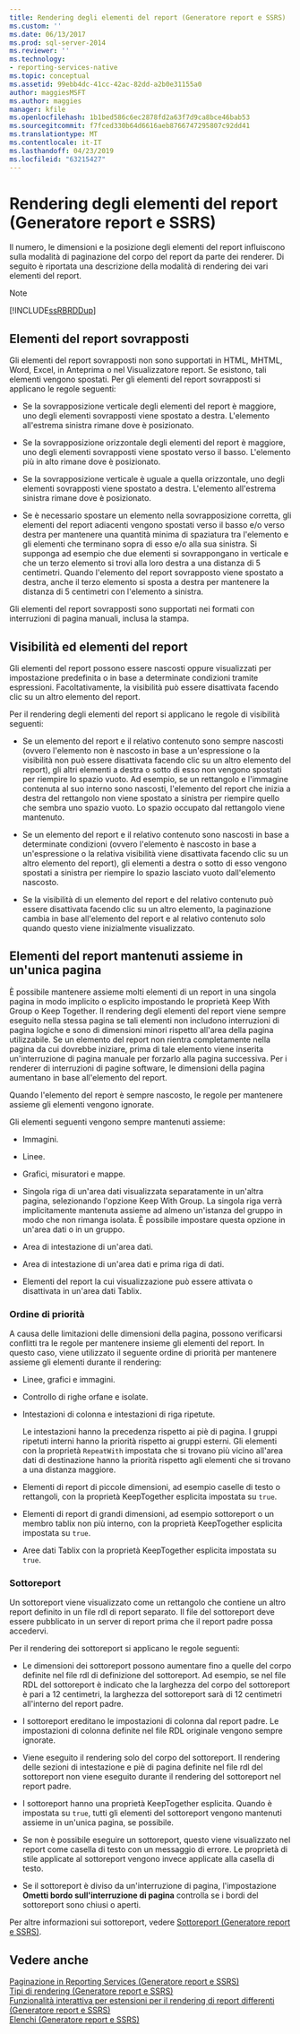 ```yaml
---
title: Rendering degli elementi del report (Generatore report e SSRS) | Microsoft Docs
ms.custom: ''
ms.date: 06/13/2017
ms.prod: sql-server-2014
ms.reviewer: ''
ms.technology:
- reporting-services-native
ms.topic: conceptual
ms.assetid: 99ebb4dc-41cc-42ac-82dd-a2b0e31155a0
author: maggiesMSFT
ms.author: maggies
manager: kfile
ms.openlocfilehash: 1b1bed586c6ec2878fd2a63f7d9ca8bce46bab53
ms.sourcegitcommit: f7fced330b64d6616aeb8766747295807c92dd41
ms.translationtype: MT
ms.contentlocale: it-IT
ms.lasthandoff: 04/23/2019
ms.locfileid: "63215427"
---
```

# <a name="rendering-report-items-report-builder-and-ssrs"></a>Rendering degli elementi del report (Generatore report e SSRS)
  Il numero, le dimensioni e la posizione degli elementi del report influiscono sulla modalità di paginazione del corpo del report da parte dei renderer. Di seguito è riportata una descrizione della modalità di rendering dei vari elementi del report.  
  
> [!NOTE]  
>  [!INCLUDE[ssRBRDDup](../../includes/ssrbrddup-md.md)]  
  
## <a name="overlapping-report-items"></a>Elementi del report sovrapposti  
 Gli elementi del report sovrapposti non sono supportati in HTML, MHTML, Word, Excel, in Anteprima o nel Visualizzatore report. Se esistono, tali elementi vengono spostati. Per gli elementi del report sovrapposti si applicano le regole seguenti:  
  
-   Se la sovrapposizione verticale degli elementi del report è maggiore, uno degli elementi sovrapposti viene spostato a destra. L'elemento all'estrema sinistra rimane dove è posizionato.  
  
-   Se la sovrapposizione orizzontale degli elementi del report è maggiore, uno degli elementi sovrapposti viene spostato verso il basso. L'elemento più in alto rimane dove è posizionato.  
  
-   Se la sovrapposizione verticale è uguale a quella orizzontale, uno degli elementi sovrapposti viene spostato a destra. L'elemento all'estrema sinistra rimane dove è posizionato.  
  
-   Se è necessario spostare un elemento nella sovrapposizione corretta, gli elementi del report adiacenti vengono spostati verso il basso e/o verso destra per mantenere una quantità minima di spaziatura tra l'elemento e gli elementi che terminano sopra di esso e/o alla sua sinistra. Si supponga ad esempio che due elementi si sovrappongano in verticale e che un terzo elemento si trovi alla loro destra a una distanza di 5 centimetri. Quando l'elemento del report sovrapposto viene spostato a destra, anche il terzo elemento si sposta a destra per mantenere la distanza di 5 centimetri con l'elemento a sinistra.  
  
 Gli elementi del report sovrapposti sono supportati nei formati con interruzioni di pagina manuali, inclusa la stampa.  
  
## <a name="visibility-and-report-items"></a>Visibilità ed elementi del report  
 Gli elementi del report possono essere nascosti oppure visualizzati per impostazione predefinita o in base a determinate condizioni tramite espressioni. Facoltativamente, la visibilità può essere disattivata facendo clic su un altro elemento del report.  
  
 Per il rendering degli elementi del report si applicano le regole di visibilità seguenti:  
  
-   Se un elemento del report e il relativo contenuto sono sempre nascosti (ovvero l'elemento non è nascosto in base a un'espressione o la visibilità non può essere disattivata facendo clic su un altro elemento del report), gli altri elementi a destra o sotto di esso non vengono spostati per riempire lo spazio vuoto. Ad esempio, se un rettangolo e l'immagine contenuta al suo interno sono nascosti, l'elemento del report che inizia a destra del rettangolo non viene spostato a sinistra per riempire quello che sembra uno spazio vuoto. Lo spazio occupato dal rettangolo viene mantenuto.  
  
-   Se un elemento del report e il relativo contenuto sono nascosti in base a determinate condizioni (ovvero l'elemento è nascosto in base a un'espressione o la relativa visibilità viene disattivata facendo clic su un altro elemento del report), gli elementi a destra o sotto di esso vengono spostati a sinistra per riempire lo spazio lasciato vuoto dall'elemento nascosto.  
  
-   Se la visibilità di un elemento del report e del relativo contenuto può essere disattivata facendo clic su un altro elemento, la paginazione cambia in base all'elemento del report e al relativo contenuto solo quando questo viene inizialmente visualizzato.  
  
## <a name="keeping-report-items-together-on-a-single-page"></a>Elementi del report mantenuti assieme in un'unica pagina  
 È possibile mantenere assieme molti elementi di un report in una singola pagina in modo implicito o esplicito impostando le proprietà Keep With Group o Keep Together. Il rendering degli elementi del report viene sempre eseguito nella stessa pagina se tali elementi non includono interruzioni di pagina logiche e sono di dimensioni minori rispetto all'area della pagina utilizzabile. Se un elemento del report non rientra completamente nella pagina da cui dovrebbe iniziare, prima di tale elemento viene inserita un'interruzione di pagina manuale per forzarlo alla pagina successiva. Per i renderer di interruzioni di pagine software, le dimensioni della pagina aumentano in base all'elemento del report.  
  
 Quando l'elemento del report è sempre nascosto, le regole per mantenere assieme gli elementi vengono ignorate.  
  
 Gli elementi seguenti vengono sempre mantenuti assieme:  
  
-   Immagini.  
  
-   Linee.  
  
-   Grafici, misuratori e mappe.  
  
-   Singola riga di un'area dati visualizzata separatamente in un'altra pagina, selezionando l'opzione Keep With Group. La singola riga verrà implicitamente mantenuta assieme ad almeno un'istanza del gruppo in modo che non rimanga isolata. È possibile impostare questa opzione in un'area dati o in un gruppo.  
  
-   Area di intestazione di un'area dati.  
  
-   Area di intestazione di un'area dati e prima riga di dati.  
  
-   Elementi del report la cui visualizzazione può essere attivata o disattivata in un'area dati Tablix.  
  
### <a name="priority-order"></a>Ordine di priorità  
 A causa delle limitazioni delle dimensioni della pagina, possono verificarsi conflitti tra le regole per mantenere insieme gli elementi del report. In questo caso, viene utilizzato il seguente ordine di priorità per mantenere assieme gli elementi durante il rendering:  
  
-   Linee, grafici e immagini.  
  
-   Controllo di righe orfane e isolate.  
  
-   Intestazioni di colonna e intestazioni di riga ripetute.  
  
     Le intestazioni hanno la precedenza rispetto ai piè di pagina. I gruppi ripetuti interni hanno la priorità rispetto ai gruppi esterni. Gli elementi con la proprietà `RepeatWith` impostata che si trovano più vicino all'area dati di destinazione hanno la priorità rispetto agli elementi che si trovano a una distanza maggiore.  
  
-   Elementi di report di piccole dimensioni, ad esempio caselle di testo o rettangoli, con la proprietà KeepTogether esplicita impostata su `true`.  
  
-   Elementi di report di grandi dimensioni, ad esempio sottoreport o un membro tablix non più interno, con la proprietà KeepTogether esplicita impostata su `true`.  
  
-   Aree dati Tablix con la proprietà KeepTogether esplicita impostata su `true`.  
  
### <a name="subreports"></a>Sottoreport  
 Un sottoreport viene visualizzato come un rettangolo che contiene un altro report definito in un file rdl di report separato. Il file del sottoreport deve essere pubblicato in un server di report prima che il report padre possa accedervi.  
  
 Per il rendering dei sottoreport si applicano le regole seguenti:  
  
-   Le dimensioni dei sottoreport possono aumentare fino a quelle del corpo definite nel file rdl di definizione del sottoreport. Ad esempio, se nel file RDL del sottoreport è indicato che la larghezza del corpo del sottoreport è pari a 12 centimetri, la larghezza del sottoreport sarà di 12 centimetri all'interno del report padre.  
  
-   I sottoreport ereditano le impostazioni di colonna dal report padre. Le impostazioni di colonna definite nel file RDL originale vengono sempre ignorate.  
  
-   Viene eseguito il rendering solo del corpo del sottoreport. Il rendering delle sezioni di intestazione e piè di pagina definite nel file rdl del sottoreport non viene eseguito durante il rendering del sottoreport nel report padre.  
  
-   I sottoreport hanno una proprietà KeepTogether esplicita. Quando è impostata su `true`, tutti gli elementi del sottoreport vengono mantenuti assieme in un'unica pagina, se possibile.  
  
-   Se non è possibile eseguire un sottoreport, questo viene visualizzato nel report come casella di testo con un messaggio di errore. Le proprietà di stile applicate al sottoreport vengono invece applicate alla casella di testo.  
  
-   Se il sottoreport è diviso da un'interruzione di pagina, l'impostazione **Ometti bordo sull'interruzione di pagina** controlla se i bordi del sottoreport sono chiusi o aperti.  
  
 Per altre informazioni sui sottoreport, vedere [Sottoreport &#40;Generatore report e SSRS&#41;](subreports-report-builder-and-ssrs.md).  
  
## <a name="see-also"></a>Vedere anche  
 [Paginazione in Reporting Services &#40;Generatore report e SSRS&#41;](pagination-in-reporting-services-report-builder-and-ssrs.md)   
 [Tipi di rendering &#40;Generatore report e SSRS&#41;](rendering-behaviors-report-builder-and-ssrs.md)   
 [Funzionalità interattiva per estensioni per il rendering di report differenti &#40;Generatore report e SSRS&#41;](../report-builder/interactive-functionality-different-report-rendering-extensions.md)   
 [Elenchi &#40;Generatore report e SSRS&#41;](tables-matrices-and-lists-report-builder-and-ssrs.md)  
  
  
